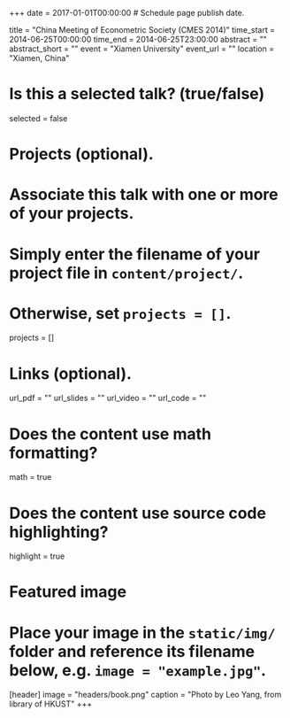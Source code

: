 +++
date = 2017-01-01T00:00:00  # Schedule page publish date.

title = "China Meeting of Econometric Society (CMES 2014)"
time_start = 2014-06-25T00:00:00
time_end = 2014-06-25T23:00:00
abstract = ""
abstract_short = ""
event = "Xiamen University"
event_url = ""
location = "Xiamen, China"

# Is this a selected talk? (true/false)
selected = false

# Projects (optional).
#   Associate this talk with one or more of your projects.
#   Simply enter the filename of your project file in `content/project/`.
#   Otherwise, set `projects = []`.
projects = []

# Links (optional).
url_pdf = ""
url_slides = ""
url_video = ""
url_code = ""

# Does the content use math formatting?
math = true

# Does the content use source code highlighting?
highlight = true

# Featured image
# Place your image in the `static/img/` folder and reference its filename below, e.g. `image = "example.jpg"`.
 [header]
 image = "headers/book.png"
 caption = "Photo by Leo Yang, from library of HKUST"
+++